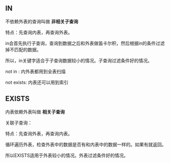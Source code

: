 ## IN

不依赖外表的查询叫做 **非相关子查询**

特点：先查询内表，再查询外表。

in会首先执行子查询，查询到数据之后和外表做笛卡尔积，然后根据in的条件过滤掉不匹配的数据。

所以，in关键字适合于子查询数据较小的情况。子查询过滤条件好的情况。



not in : 内外表都用到全表扫描

not exists: 内表还可以用到索引

## EXISTS

内表依赖外表叫做 **相关子查询**

关联子查询：

特点：先查询外表，再查询内表。

循环遍历外表，检查外表中的数据是否有和内表中的数据一样的。如果有就返回。

所以EXISTS适用于外表较小的情况。外表过滤条件好的情况。

